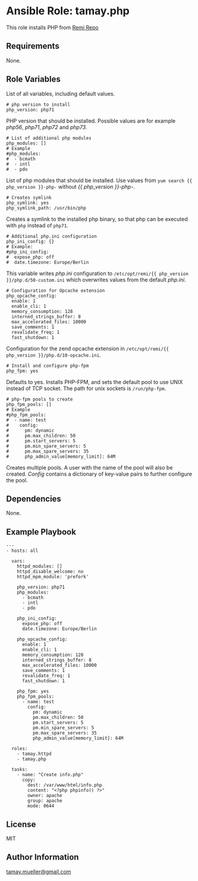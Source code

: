 Ansible Role: tamay.php
=========

This role installs PHP from [Remi Repo](https://rpms.remirepo.net/)

Requirements
------------

None.

Role Variables
--------------

List of all variables, including default values.

    # php version to install
    php_version: php71

PHP version that should be installed. Possible values are for example *php56*, *php71*, *php72* and *php73*.
    
    # List of additional php modules
    php_modules: []
    # Example
    #php_modules:
    #  - bcmath
    #  - intl
    #  - pdo

List of php modules that should be installed. Use values from ```yum search {{ php_version }}-php-``` without *{{ php_version }}-php-*.

    # Creates symlink
    php_symlink: yes
    php_symlink_path: /usr/bin/php
    
Creates a symlink to the installed php binary, so that php can be executed with ```php``` instead of ```php71```.
    
    # Additional php.ini configuration
    php_ini_config: {}
    # Example:
    #php_ini_config:
    #  expose_php: off
    #  date.timezone: Europe/Berlin

This variable writes *php.ini* configuration to ```/etc/opt/remi/{{ php_version }}/php.d/50-custom.ini``` which overwrites values from the default *php.ini*. 
    
    # Configuration for Opcache extension
    php_opcache_config:
      enable: 1
      enable_cli: 1
      memory_consumption: 128
      interned_strings_buffer: 8
      max_accelerated_files: 10000
      save_comments: 1
      revalidate_freq: 1
      fast_shutdown: 1

Configuration for the zend opcache extension in ```/etc/opt/remi/{{ php_version }}/php.d/10-opcache.ini```.
    
    # Install and configure php-fpm
    php_fpm: yes

Defaults to yes. Installs PHP-FPM, and sets the default pool to use UNIX instead of TCP socket. The path for unix sockets is ```/run/php-fpm```. 
    
    # php-fpm pools to create
    php_fpm_pools: []
    # Example
    #php_fpm_pools:
    #  - name: test
    #    config:
    #      pm: dynamic
    #      pm.max_children: 50
    #      pm.start_servers: 5
    #      pm.min_spare_servers: 5
    #      pm.max_spare_servers: 35
    #      php_admin_value[memory_limit]: 64M

Creates multiple pools. A user with the name of the pool will also be created. *Config* contains a dictionary of key-value pairs to further configure the pool.

Dependencies
------------

None.

Example Playbook
----------------

    ---
    - hosts: all
    
      vars:
        httpd_modules: []
        httpd_disable_welcome: no
        httpd_mpm_module: 'prefork'
    
        php_version: php71
        php_modules:
          - bcmath
          - intl
          - pdo
    
        php_ini_config:
          expose_php: off
          date.timezone: Europe/Berlin
    
        php_opcache_config:
          enable: 1
          enable_cli: 1
          memory_consumption: 128
          interned_strings_buffer: 8
          max_accelerated_files: 10000
          save_comments: 1
          revalidate_freq: 1
          fast_shutdown: 1
    
        php_fpm: yes
        php_fpm_pools:
          - name: test
            config:
              pm: dynamic
              pm.max_children: 50
              pm.start_servers: 5
              pm.min_spare_servers: 5
              pm.max_spare_servers: 35
              php_admin_value[memory_limit]: 64M
    
      roles:
        - tamay.httpd
        - tamay.php
    
      tasks:
        - name: "Create info.php"
          copy:
            dest: /var/www/html/info.php
            content: "<?php phpinfo() ?>"
            owner: apache
            group: apache
            mode: 0644

License
-------

MIT

Author Information
------------------

tamay.mueller@gmail.com
